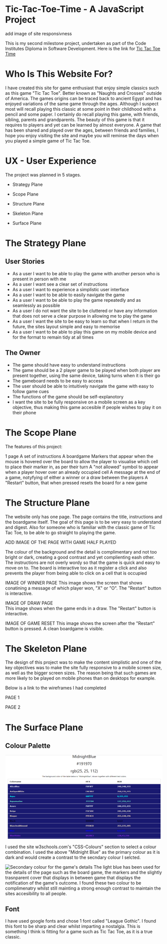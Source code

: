 # Tic-Tac-Toe-Time - A JavaScript Project

add image of site responsivness 



This is my second milestone project, undertaken as part of the Code Institutes Diploma in Software Development.
Here is the link for [Tic Tac Toe Time](https://jessmair.github.io/Tic-Tac-Toe-Time/)

#  Who Is This Website For?

I have created this site for game enthusiast that enjoy simple classics such as this game "Tic Tac Toe". Better known as "Naughts and Crosses" outside of America. 
The games origins can be traced back to ancient Egypt and has enjoyed variations of the same game through the ages. 
Although I suspect most will recall playing this classic at some point in their childhood with a pencil and some paper. 
I certainly do recall playing this game, with friends, sibling, parents and grandparents. The beauty of this game is that it requires to players and yet can be learned by almost everyone. A game that has been shared and played over the ages, between friends and families, I hope you enjoy visiting the site and maybe you will reminse the days when you played a simple game of Tic Tac Toe. 


# UX - User Experience 

The project was planned in 5 stages. 

- Strategy Plane 

- Scope Plane 

- Structure Plane

- Skeleton Plane

- Surface Plane 

# The Strategy Plane 

## User Stories
-   As a user I want to be able to play the game with another person who is present in person with me
-   As a user I want see a clear set of instructions 
-   As a user I want to experience a simplistic user interface 
-   As a user I want to be able to easily navigate the game
-   As a user I want to be able to play the game repeatedly and as seamlessly as possible
-   As a user I do not want the site to be cluttered or have any information that does not serve a clear purpose in allowing me to play the game 
-   As a user I want the site to be easy to learn so that when I return in the future, the sites layout simple and easy to memorise 
-   As a user I want to be able to play this game on my mobile device and for the format to remain tidy at all times 


## The Owner 

-   The game should have easy to understand instructions
-   The game should be a 2 player game to be played when both player are present together, using the same device, taking turns when it is their go
-   The gameboard needs to be easy to access 
-   The user should be able to intuitively navigate the game with easy to follow game cues 
-   The functions of the game should be self-explanotory
-   I want the site to be fully responsive on a mobile screen as a key objective, thus making this game accesible if people wishes to play it on their phone  


# The Scope Plane

The features of this project:

1 page
A set of instructions 
A boardgame 
Markers that appear when the mouse is hovered over the board to allow the player to visualise which cell to place their marker in, as per their turn
A "not allowed" symbol to appear when a player hover over an already occupied cell 
A message at the end of a game, notyfying of either a winner or a draw between the players
A "Restart" button, that when pressed resets the board for a new game
  
# The Structure Plane 

The website only has one page. The page contains the title, instructions and the boardgame itself. 
The goal of this page is to be very easy to understand and digest. Also for someone who is familiar with the classic game of Tic Tac Toe, to be able to go straight to playing the game. 

ADD IMAGE OF THE PAGE WITH GAME HALF PLAYED 

The colour of the background and the detail is complimentary and not too bright or dark, creating a good contrast and yet complienting eash other. 
The instructions are not overly wordy so that the game is quick and easy to move on to. 
The board is interactive too as it register a click and also prevents the player from being able to click on a cell that is occupied 


IMAGE OF WINNER PAGE 
This image shows the screen that shows conatining a message of which player won, "X" or "O". The "Restart" button is interactive.

IMAGE OF DRAW PAGE  
This image shows when the game ends in a draw. The "Restart" button is interactive. 

IMAGE OF GAME RESET 
This image shows the screen after the "Restart" button is pressed. A clean boardgame is visible. 

# The Skeleton Plane 

The design of this project was to make the content simplistic and one of the key objectives was to make the site fully responsive to a mobile screen size, as well as the bigger screen sizes. The reason being that such games are more likely to be played on mobile phones than on desktops for example.

Below is a link to the wireframes I had completed


PAGE 1

PAGE 2 

# The Surface Plane

## Colour Palette
<img src="images/midnightcolor.png" alt="Primary Background Colour, Midnight Blue">

I used the site w3schools.com's "CSS-Colours" section to select a colour combination. I used the above "Midnight Blue" as the primary colour as it is dark and would create a contrast to the secndary colour I selcted.

<img src="images.lightbluecolor.png" alt="Secondary colour for the game's details">
The light blue has been used for the details of the page such as the board game, the markers and the slightly trasnparent cover that displays in between game that displays the notification of the game's outcome. 
I found these two colour to be complimenatry whilst still mainting a strong enough contrast to maintain the sites accesibility to all people. 

## Font

I have used google fonts and chose 1 font called "League Gothic". I found this font to be sharp and clear whilst imparting a nostalgia. This is something I think is fitting for a game such as Tic Tac Toe, as it is a true classic.  

